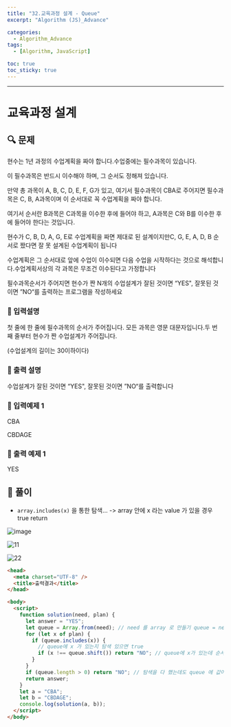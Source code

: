 ```yaml
---
title: "32.교육과정 설계 - Queue"
excerpt: "Algorithm (JS)_Advance"

categories:
  - Algorithm_Advance
tags:
  - [Algorithm, JavaScript]

toc: true
toc_sticky: true
---
```


---

# 교육과정 설계

## 🔍 문제

현수는 1년 과정의 수업계획을 짜야 합니다.수업중에는 필수과목이 있습니다.

이 필수과목은 반드시 이수해야 하며, 그 순서도 정해져 있습니다.

만약 총 과목이 A, B, C, D, E, F, G가 있고, 여기서 필수과목이 CBA로 주어지면 필수과목은 C, B, A과목이며 이 순서대로 꼭 수업계획을 짜야 합니다.

여기서 순서란 B과목은 C과목을 이수한 후에 들어야 하고, A과목은 C와 B를 이수한 후에 들어야 한다는 것입니다.

현수가 C, B, D, A, G, E로 수업계획을 짜면 제대로 된 설계이지만C, G, E, A, D, B 순서로 짰다면 잘 못 설계된 수업계획이 됩니다

수업계획은 그 순서대로 앞에 수업이 이수되면 다음 수업을 시작하다는 것으로 해석합니다.수업계획서상의 각 과목은 무조건 이수된다고 가정합니다

필수과목순서가 주어지면 현수가 짠 N개의 수업설계가 잘된 것이면 “YES", 잘못된 것이면 ”NO“를 출력하는 프로그램을 작성하세요

### 🔹 입력설명

첫 줄에 한 줄에 필수과목의 순서가 주어집니다. 모든 과목은 영문 대문자입니다.두 번 째 줄부터 현수가 짠 수업설계가 주어집니다.

(수업설계의 길이는 30이하이다)

### 🔹 출력 설명

수업설계가 잘된 것이면 “YES", 잘못된 것이면 ”NO“를 출력합니다

### 🔹 입력예제 1

CBA

CBDAGE

### 🔹 출력 예제 1

YES

## 📌 풀이

- `array.includes(x)` 을 통한 탐색... -> array 안에 x 라는 value 가 있을 경우 true return

![image](https://user-images.githubusercontent.com/28912774/118422759-cbad1b00-b6fe-11eb-9eeb-c128fe999a5a.png)

![11](https://user-images.githubusercontent.com/28912774/118421395-18432700-b6fc-11eb-8130-fa20b9832955.jpg)

![22](https://user-images.githubusercontent.com/28912774/118421405-1bd6ae00-b6fc-11eb-8f71-f3df05f70cc2.jpg)

```html
<head>
  <meta charset="UTF-8" />
  <title>출력결과</title>
</head>

<body>
  <script>
    function solution(need, plan) {
      let answer = "YES";
      let queue = Array.from(need); // need 를 array 로 만들기 queue = need.split(''); 로 해도 array 로 만들 수 있음
      for (let x of plan) {
        if (queue.includes(x)) {
          // queue에 x 가 있는지 탐색 있으면 true
          if (x !== queue.shift()) return "NO"; // queue에 x가 있는데 순서대로 와야 되니 (shift) 처음 값이 x 가 아닐경우 (x가 첫번째가 아니라 2번째 이상에 있는 경우)
        }
      }
      if (queue.length > 0) return "NO"; // 탐색을 다 했는데도 queue 에 값이 남아 있다면 return "no"
      return answer;
    }
    let a = "CBA";
    let b = "CBDAGE";
    console.log(solution(a, b));
  </script>
</body>
```
